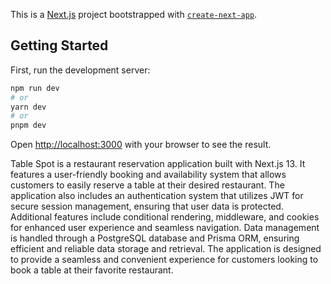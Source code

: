This is a [Next.js](https://nextjs.org/) project bootstrapped with [`create-next-app`](https://github.com/vercel/next.js/tree/canary/packages/create-next-app).

## Getting Started

First, run the development server:

```bash
npm run dev
# or
yarn dev
# or
pnpm dev
```

Open [http://localhost:3000](http://localhost:3000) with your browser to see the result.

Table Spot is a restaurant reservation application built with Next.js 13. It features a user-friendly booking and availability system that allows customers to easily reserve a table at their desired restaurant. The application also includes an authentication system that utilizes JWT for secure session management, ensuring that user data is protected. Additional features include conditional rendering, middleware, and cookies for enhanced user experience and seamless navigation. Data management is handled through a PostgreSQL database and Prisma ORM, ensuring efficient and reliable data storage and retrieval. The application is designed to provide a seamless and convenient experience for customers looking to book a table at their favorite restaurant.
